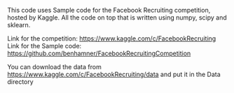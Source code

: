 This code uses Sample code for the Facebook Recruiting competition, hosted by Kaggle.
All the code on top that is written using numpy, scipy and sklearn.

Link for the competition: https://www.kaggle.com/c/FacebookRecruiting
Link for the Sample code: https://github.com/benhamner/FacebookRecruitingCompetition

You can download the data from https://www.kaggle.com/c/FacebookRecruiting/data and put it in the Data directory


